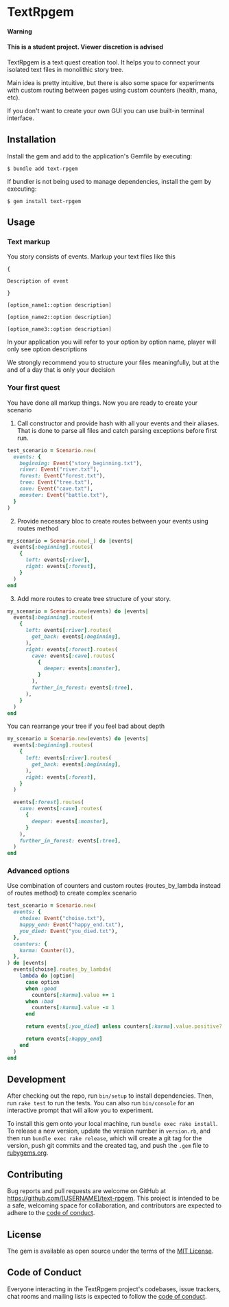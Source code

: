 # TextRpgem
#### Warning
#### This is a student project. Viewer discretion is advised
TextRpgem is a text quest creation tool.
It helps you to connect your isolated text files in monolithic story tree.

Main idea is pretty intuitive, but there is also some space for experiments with
custom routing between pages using custom counters (health, mana, etc).

If you don't want to create your own GUI you can use built-in terminal interface.

## Installation

Install the gem and add to the application's Gemfile by executing:

    $ bundle add text-rpgem

If bundler is not being used to manage dependencies, install the gem by executing:

    $ gem install text-rpgem

## Usage

### Text markup
You story consists of events. Markup your text files
like this

```
{

Description of event

}

[option_name1::option description]

[option_name2::option description]

[option_name3::option description]
```
In your application you will refer to your option 
by option name, player will only see option descriptions

We strongly recommend you to structure your files meaningfully,
but at the and of a day that is only your decision

### Your first quest
You have done all markup things. Now you are ready to
create your scenario

1) Call constructor and provide hash with all your
events and their aliases. That is done to parse all 
files and catch parsing exceptions before first run.

``` ruby
test_scenario = Scenario.new(
  events: {
    beginning: Event("story_beginning.txt"),
    river: Event("river.txt"),
    forest: Event("forest.txt"),
    tree: Event("tree.txt"),
    cave: Event("cave.txt"),
    monster: Event("battle.txt"),
  }
) 
```

2) Provide necessary bloc to create routes between
your events using routes method
``` ruby
my_scenario = Scenario.new(_) do |events|
  events[:beginning].routes(
    {
      left: events[:river],
      right: events[:forest],
    }
  )
end
```

3) Add more routes to create tree structure of
your story.
``` ruby
my_scenario = Scenario.new(events) do |events|
  events[:beginning].routes(
    {
      left: events[:river].routes(
        get_back: events[:beginning],
      ),
      right: events[:forest].routes(
        cave: events[:cave].routes(
          {
            deeper: events[:monster],
          }
        ),
        further_in_forest: events[:tree],
      ),
    }
  )
end
```
You can rearrange your tree if you feel bad about
depth
``` ruby
my_scenario = Scenario.new(events) do |events|
  events[:beginning].routes(
    {
      left: events[:river].routes(
        get_back: events[:beginning],
      ),
      right: events[:forest],
    }
  )

  events[:forest].routes(
    cave: events[:cave].routes(
      {
        deeper: events[:monster],
      }
    ),
    further_in_forest: events[:tree],
  )
end
```

### Advanced options
Use combination of counters and custom routes (routes_by_lambda
instead of routes method) to create complex scenario

``` ruby
test_scenario = Scenario.new(
  events: {
    choise: Event("choise.txt"),
    happy_end: Event("happy_end.txt"),
    you_died: Event("you_died.txt"),
  },
  counters: {
    karma: Counter(1),
  },
) do |events|
  events[choise].routes_by_lambda(
    lambda do |option|
      case option
      when :good
        counters[:karma].value += 1
      when :bad
        counters[:karma].value -= 1
      end

      return events[:you_died] unless counters[:karma].value.positive?

      return events[:happy_end]
    end
  )
end
```

## Development

After checking out the repo, run `bin/setup` to install dependencies. Then, run `rake test` to run the tests. You can also run `bin/console` for an interactive prompt that will allow you to experiment.

To install this gem onto your local machine, run `bundle exec rake install`. To release a new version, update the version number in `version.rb`, and then run `bundle exec rake release`, which will create a git tag for the version, push git commits and the created tag, and push the `.gem` file to [rubygems.org](https://rubygems.org).

## Contributing

Bug reports and pull requests are welcome on GitHub at https://github.com/[USERNAME]/text-rpgem. This project is intended to be a safe, welcoming space for collaboration, and contributors are expected to adhere to the [code of conduct](https://github.com/[USERNAME]/text-rpgem/blob/master/CODE_OF_CONDUCT.md).

## License

The gem is available as open source under the terms of the [MIT License](https://opensource.org/licenses/MIT).

## Code of Conduct

Everyone interacting in the TextRpgem project's codebases, issue trackers, chat rooms and mailing lists is expected to follow the [code of conduct](https://github.com/[USERNAME]/text-rpgem/blob/master/CODE_OF_CONDUCT.md).
